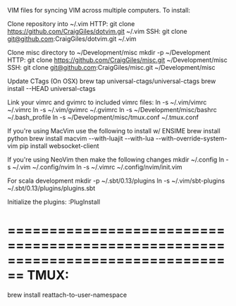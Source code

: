 VIM files for syncing VIM across multiple computers. To install:

Clone repository into ~/.vim 
  HTTP: git clone https://github.com/CraigGiles/dotvim.git ~/.vim
  SSH: git clone git@github.com:CraigGiles/dotvim.git ~/.vim 

Clone misc directory to ~/Development/misc
  mkdir -p ~/Development
  HTTP: git clone https://github.com/CraigGiles/misc.git ~/Development/misc
  SSH: git clone git@github.com:CraigGiles/misc.git ~/Development/misc

Update CTags (On OSX)
  brew tap universal-ctags/universal-ctags
  brew install --HEAD universal-ctags

Link your vimrc and gvimrc to included vimrc files:
  ln -s ~/.vim/vimrc ~/.vimrc
  ln -s ~/.vim/gvimrc ~/.gvimrc
  ln -s ~/Development/misc/bashrc ~/.bash_profile
  ln -s ~/Development/misc/tmux.conf ~/.tmux.conf

If you're using MacVim use the following to install w/ ENSIME
  brew install python
  brew install macvim --with-luajit --with-lua --with-override-system-vim
  pip install websocket-client

If you're using NeoVim then make the following changes
  mkdir ~/.config
  ln -s ~/.vim ~/.config/nvim
  ln -s ~/.vimrc ~/.config/nvim/init.vim

For scala development
  mkdir -p ~/.sbt/0.13/plugins
  ln -s ~/.vim/sbt-plugins ~/.sbt/0.13/plugins/plugins.sbt

Initialize the plugins:
  :PlugInstall

================================================================================
TMUX:
================================================================================
brew install reattach-to-user-namespace
